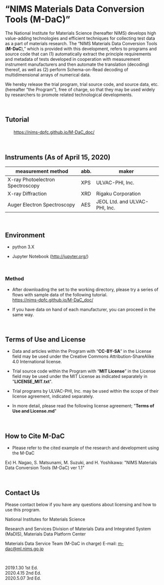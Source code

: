 # “NIMS Materials Data Conversion Tools (M-DaC)”

The National Institute for Materials Science (hereafter NIMS) develops high value-adding technologies and efficient techniques for collecting test data as a part of materials research. The “NIMS Materials Data Conversion Tools (__M-DaC__),” which is provided with this development, refers to programs and source code that can (1) automatically extract the principle requirements and metadata of tests developed in cooperation with measurement instrument manufacturers and then automate the translation (decoding) thereof, as well as (2) perform Schema-on-Read decoding of multidimensional arrays of numerical data.

We hereby release the trial program, trial source code, and source data, etc. (hereafter “the Program”), free of charge, so that they may be used widely by researchers to promote related technological developments.

<br />

## Tutorial

　　<https://nims-dpfc.github.io/M-DaC_doc/>

<br />

## Instruments (As of April 15, 2020)

| measurement method | abb. | maker |
| --- | --- | --- |
| X-ray Photoelectron Spectroscopy | XPS | ULVAC-PHI, Inc. |
| X-ray Diffraction | XRD | Rigaku Corporation |
| Auger Electron Spectroscopy | AES | JEOL Ltd. and ULVAC-PHI, Inc. |

<br />

## Environment

- python 3.X

- Jupyter Notebook (<http://jupyter.org/>)

<br />

### Method

- After downloading the set to the working directory, please try a series of flows with sample data of the following tutorial.  
 <https://nims-dpfc.github.io/M-DaC_doc/>

- If you have data on hand of each manufacturer, you can proceed in the same way.

<br />

## Terms of Use and License

- Data and articles within the Program with “__CC-BY-SA__” in the License field may be used under the Creative Commons Attribution-ShareAlike 4.0 International license.

- Trial source code within the Program with “__MIT License__” in the License field may be used under the MIT License as indicated separately in "__LICENSE_MIT.txt__".

- Trial programs by ULVAC-PHI, Inc. may be used within the scope of their license agreement, indicated separately.

- In more detail, please read the following license agreement; "__Terms of Use and License.md__"

<br />

## How to Cite M-DaC

- Please refer to the cited example of the research and development using the M-DaC

Ex)  H. Nagao, S. Matsunami, M. Suzuki, and H. Yoshikawa: "NIMS Materials Data Conversion Tools (M-DaC) ver 1.1"

<br />

## Contact Us

Please contact below if you have any questions about licensing and how to use this program.

National Institutes for Materials Science

Research and Services Division of Materials Data and Integrated System (MaDIS), Materials Data Platform Center

 Materials Data Service Team (M-DaC in charge) E-mail: m-dac@ml.nims.go.jp

<br />

2019.1.30 1st Ed.  
2020.4.15 2nd Ed.  
2020.5.07 3rd Ed.  
